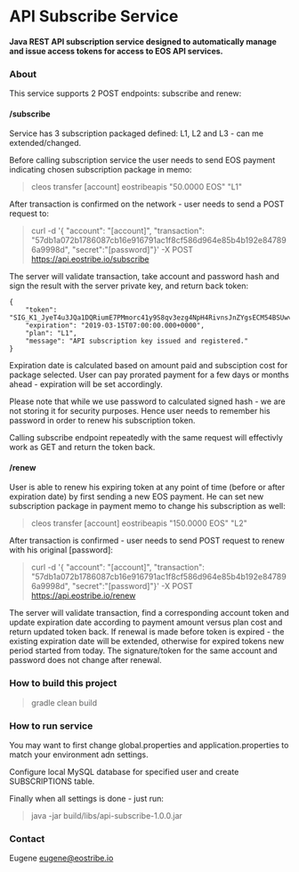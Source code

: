 # API Subscribe Service

#### Java REST API subscription service designed to automatically manage and issue access tokens for access to EOS API services.

### About

This service supports 2 POST endpoints: subscribe and renew:

#### /subscribe 

Service has 3 subscription packaged defined: L1, L2 and L3 - can me extended/changed.

Before calling subscription service the user needs to send EOS payment indicating chosen subscription package in memo:

> cleos transfer [account] eostribeapis "50.0000 EOS" "L1" 

After transaction is confirmed on the network - user needs to send a POST request to:

> curl -d '{ "account": "[account]", "transaction": "57db1a072b1786087cb16e916791ac1f8cf586d964e85b4b192e847896a9998d", "secret":"[password]"}' -X POST https://api.eostribe.io/subscribe

The server will validate transaction, take account and password hash and sign the result with the server private key, and return back token:
```
{
    "token": "SIG_K1_JyeT4u3JQa1DQRiumE7PMmorc41y9S8qv3ezg4NpH4RivnsJnZYgsECM54BSUwvBUwcMNGqdTrQjr7E9gWFhpsUd8H3ouK",
    "expiration": "2019-03-15T07:00:00.000+0000",
    "plan": "L1",
    "message": "API subscription key issued and registered."
}
```

Expiration date is calculated based on amount paid and subsciption cost for package selected. 
User can pay prorated payment for a few days or months ahead - expiration will be set accordingly.

Please note that while we use password to calculated signed hash - we are not storing it for security purposes.
Hence user needs to remember his password in order to renew his subscription token.

Calling subscribe endpoint repeatedly with the same request will effectivly work as GET and return the token back.

#### /renew 

User is able to renew his expiring token at any point of time (before or after expiration date) by first sending a new EOS payment.
He can set new subscription package in payment memo to change his subscription as well:

> cleos transfer [account] eostribeapis "150.0000 EOS" "L2" 

After transaction is confirmed - user needs to send POST request to renew with his original [password]:

> curl -d '{ "account": "[account]", "transaction": "57db1a072b1786087cb16e916791ac1f8cf586d964e85b4b192e847896a9998d", "secret":"[password]"}' -X POST https://api.eostribe.io/renew 

The server will validate transaction, find a corresponding account token and update expiration date according to payment amount versus plan cost and return updated token back. If renewal is made before token is expired - the existing expiration date will be extended, otherwise for expired tokens new period started from today.
The signature/token for the same account and password does not change after renewal. 

### How to build this project

> gradle clean build 

### How to run service

You may want to first change global.properties and application.properties to match your environment adn settings. 

Configure local MySQL database for specified user and create SUBSCRIPTIONS table. 

Finally when all settings is done - just run:

> java -jar build/libs/api-subscribe-1.0.0.jar 

### Contact 

Eugene eugene@eostribe.io 





